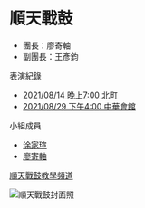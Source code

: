 # 順天戰鼓

- 團長：廖寄軸
- 副團長：王彥鈞

表演紀錄

- [2021/08/14 晚上7:00 北町]()
- [2021/08/29 下午4:00 中華會館]()

小組成員

- [涂家瑄](https://pecu.github.io/PecuLab4SEP/%E6%B6%82%E5%AE%B6%E7%91%84/)
- [廖寄軸](https://pecu.github.io/PecuLab4SEP/%E5%BB%96%E5%AF%84%E8%BB%B8/)

[順天戰鼓教學頻道](https://www.youtube.com/channel/UCS7KbYHQj6qi1EVAIlgRKZw/featured)

![順天戰鼓封面照](/img/cover.jpg)

